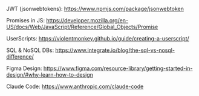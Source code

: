 JWT (jsonwebtokens): https://www.npmjs.com/package/jsonwebtoken  

Promises in JS: https://developer.mozilla.org/en-US/docs/Web/JavaScript/Reference/Global_Objects/Promise  

UserScripts: https://violentmonkey.github.io/guide/creating-a-userscript/  

SQL & NoSQL DBs: https://www.integrate.io/blog/the-sql-vs-nosql-difference/  

Figma Design: https://www.figma.com/resource-library/getting-started-in-design/#why-learn-how-to-design  

Claude Code: https://www.anthropic.com/claude-code  




